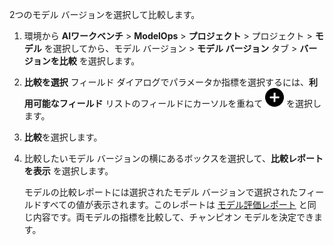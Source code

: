 2つのモデル バージョンを選択して比較します。

1.  環境から **AIワークベンチ** > **ModelOps** > **プロジェクト** > プロジェクト > **モデル** を選択してから、モデル バージョン > **モデル バージョン** タブ > **バージョンを比較** を選択します。


1.  **比較を選択** フィールド ダイアログでパラメータか指標を選択するには、**利用可能なフィールド** リストのフィールドにカーソルを重ねて ![アイコンを追加](Images/ebt1659745488877.svg) を選択します。


1.  **比較**を選択します。


1.  比較したいモデル バージョンの横にあるボックスを選択して、**比較レポートを表示** を選択します。

    モデルの比較レポートには選択されたモデル バージョンで選択されたフィールドすべての値が表示されます。このレポートは [モデル評価レポート](vbl1732651027548.md) と同じ内容です。両モデルの指標を比較して、チャンピオン モデルを決定できます。


